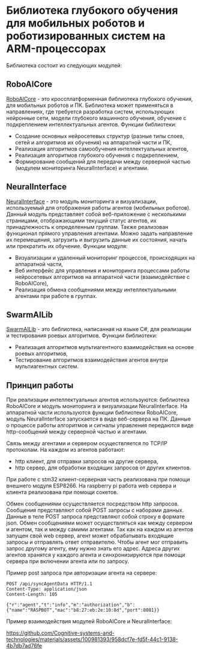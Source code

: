 # Библиотека глубокого обучения для мобильных роботов и роботизированных систем на ARM-процессорах

Библиотека состоит из следующих модулей:

## RoboAICore
[RoboAICore](https://github.com/Cognitive-systems-and-technologies/RoboAICore) - это кроссплатформенная библиотека глубокого обучения, для мобильных роботов и ПК. Библиотека может применяться в направлениях, где требуется разработка систем, использующих нейронные сети, модели глубокого машинного обучения, обучение с подкреплением интеллектуальных агентов.
Функции библиотеки:
- Создание основных нейросетевых структур (разные типы слоев, сетей и алгоритмов их обучения) на аппаратной части и ПК,
- Реализация алгоритмов самообучения интеллектуальных агентов,
- Реализация алгоритмов глубокого обучения с подкреплением,
- Формирование сообщений для передачи между серверной частью (модулем мониторинга NeuralInterface) и агентами.

## NeuralInterface
[NeuralInterface](https://github.com/Cognitive-systems-and-technologies/NeuralInterface) - это модуль мониторинга и визуализации, используемый для отображения работы агентов (мобильных роботов). Данный модуль представляет собой веб-приложение с несколькими страницами, отображающими текущий статус агентов, их принадлежность к определенным группам. Также реализован функционал прямого управления агентами. Можно задать направление их перемещения, загрузить и выгрузить данные их состояния, начать или прекратить их обучение.
Функции модуля:
- Визуализации и удаленный мониторинг процессов, происходящих на аппаратной части,
- Веб интерфейс для управления и мониторинга процессами работы нейросетевых алгоритмов на аппаратной части (взаимодействие с RoboAICore),
- Реализация обмена сообщениями между интеллектуальными агентами при работе в группах.

## SwarmAILib
[SwarmAILib](https://github.com/Cognitive-systems-and-technologies/SwarmAILib) - это библиотека, написанная на языке C#, для реализации и тестирования роевых алгоритмов.
Функции библиотеки:
- Реализация алгоритмов мультиагентного взаимодействия на основе роевых алгоритмов,
- Тестирование алгоритмов взаимодействия агентов внутри мультиагентных систем.

## Принцип работы
При реализации интеллектуальных агентов используются: библиотека RoboAICore и модуль мониторинга и визуализации NeuralInterface. На аппаратной части используются функции библиотеки RoboAICore, модуль NeuralInterface запускается в виде веб-сервера на ПК. Данные о процессе работы алгоритмов и сигналы управления передаются виде http-сообщений между серверной частью и агентами.

Связь между агентами и сервером осуществляется по TCP/IP протоколам. На каждом из агентов работают: 
-	http клиент, для отправки запросов на другие сервера,
-	http сервер, для обработки входящих запросов от других клиентов.

При работе с stm32 клиент-серверная часть  реализована при помощи внешнего модуля ESP8266. На raspberry pi работа web сервера и клиента реализована при помощи сокетов.

Обмен сообщениями осуществляется посредством http запросов. Сообщения представляют собой POST запросы с наборами данных. Данные в теле POST запроса представляют собой строку в формате json. Обмен сообщениями может осуществляться как между сервером и агентом, так и между самими агентами. Так как на каждом из агентов запущен свой web сервер, агент может обрабатывать входящие запросы и отправлять ответ отправителю. Чтобы агент мог отправить запрос другому агенту, ему нужно знать его адрес. Адреса других агентов хранятся у каждого агента и синхронизируются при помощи сервера при включении агента или по запросу.

Пример post запроса при авторизации агента на сервере:
```
POST /api/syncAgentData HTTP/1.1
Content-Type: application/json
Content-Length: 105

{"r":"agent","t":"info","m":"authorization","b":{"name":"RASPBOT","mac":"b8:27:eb:2e:10:8d","port":8081}}
```

Пример взаимодействия модулей RoboAICore и NeuralInterface:

https://github.com/Cognitive-systems-and-technologies/materials/assets/100981393/958dcf7e-fd5f-44c1-9138-4b7db7ad76fe


